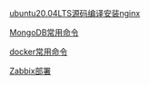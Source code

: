 [ubuntu20.04LTS源码编译安装nginx](./源码编译安装nginx.md)

[MongoDB常用命令](./mongo常用命令.md)

[docker常用命令](./docker常用命令.md)

[Zabbix部署](./Zabbix部署.md)

